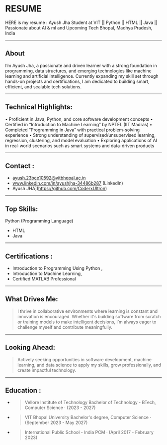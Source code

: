 # RESUME
HERE is my resume :
Ayush Jha
Student at VIT || Python || HTML || Java || Passionate about AI & ml
and Upcoming Tech
Bhopal, Madhya Pradesh, India

---

## About 


I’m Ayush Jha, a passionate and driven learner with a strong
foundation in programming, data structures, and emerging
technologies like machine learning and artificial intelligence.
Currently expanding my skill set through hands-on projects and
certifications, I am dedicated to building smart, efficient, and scalable
tech solutions.

---


## Technical Highlights:


• Proficient in Java, Python, and core software development
concepts
• Certified in “Introduction to Machine Learning” by NPTEL (IIT
Madras)
• Completed “Programming in Java” with practical problem-solving
experience
• Strong understanding of supervised/unsupervised learning,
regression, clustering, and model evaluation
• Exploring applications of AI in real-world scenarios such as smart
systems and data-driven products

---


## Contact :

- ayush.23bce10592@vitbhopal.ac.in
- www.linkedin.com/in/ayushjha-34486b287 (LinkedIn)
- Ayush JHA](https://github.com/CoderxUltron)

---


## Top Skills:
Python (Programming Language)
- HTML
- Java

---

## Certifications :

- Introduction to Programming Using Python ,
- Introduction to Machine Learning,
- Certified MATLAB Professional

---

## What Drives Me:
> I thrive in collaborative environments where learning is constant and
> innovation is encouraged. Whether it's building software from scratch
> or training models to make intelligent decisions, I’m always eager to
> challenge myself and contribute meaningfully.

---


## Looking Ahead:

> Actively seeking opportunities in software development, machine
> learning, and data science to apply my skills, grow professionally,
> and create impactful technology.

---

## Education :

- >Vellore Institute of Technology
 Bachelor of Technology - BTech, Computer Science · (2023 - 2027)

- >VIT Bhopal University
Bachelor's degree, Computer Science · (September 2023 - May 2027)

- >International Public School - India
PCM · (April 2017 - February 2023)


                                    
